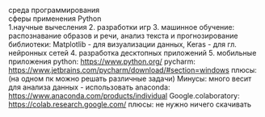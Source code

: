 среда программирования
<br/>сферы применения Python</br>
1.научные вычесления 
2. разработки игр
3. машинное обучение: распознавание образов и речи, анализ текста и прогнозирование 
библиотеки: Matplotlib - для визуализации данных, Keras - для гл. нейронных сетей
4. разработка десктопных приложений
5. мобильные приложения
 python: https://www.python.org/ 
pycharm: https://www.jetbrains.com/pycharm/download/#section=windows 
плюсы:(на одном пк можно решать различные задачи) 
Минусы: много весит
для анализа данных - использовать anaconda: https://www.anaconda.com/products/individual
Google.colaboratory: https://colab.research.google.com/
плюсы: не нужно ничего скачивать
